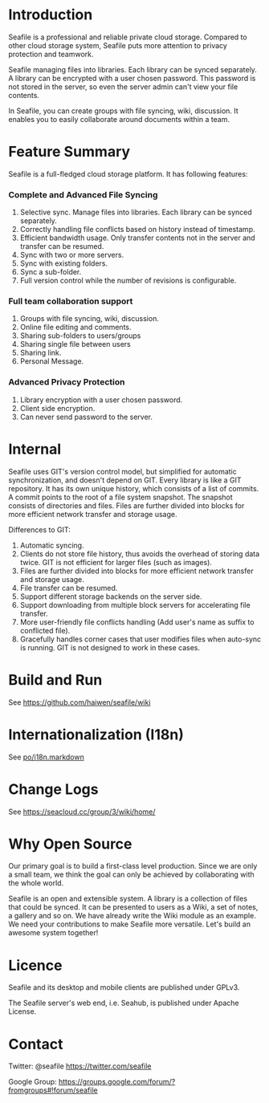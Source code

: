 Introduction
============

Seafile is a professional and reliable private cloud storage. Compared to other cloud storage system, Seafile puts more attention to privacy protection and teamwork.

Seafile managing files into libraries. Each library can be synced separately. A library can be encrypted with a user chosen password. This password is not stored in the server, so even the server admin can't view your file contents.

In Seafile, you can create groups with file syncing, wiki, discussion. It enables you to easily collaborate around documents within a team. 

Feature Summary
===============

Seafile is a full-fledged cloud storage platform. It has following features:

### Complete and Advanced File Syncing

1. Selective sync. Manage files into libraries. Each library can be synced separately.
2. Correctly handling file conflicts based on history instead of timestamp.
3. Efficient bandwidth usage. Only transfer contents not in the server and transfer can be resumed.
4. Sync with two or more servers.
5. Sync with existing folders.
6. Sync a sub-folder.
7. Full version control while the number of revisions is configurable.


### Full team collaboration support

1. Groups with file syncing, wiki, discussion.
2. Online file editing and comments.
3. Sharing sub-folders to users/groups
4. Sharing single file between users
5. Sharing link.
6. Personal Message.

### Advanced Privacy Protection

1. Library encryption with a user chosen password.
2. Client side encryption.
3. Can never send password to the server.

Internal
========

Seafile uses GIT's version control model, but simplified for automatic
synchronization, and doesn't depend on GIT.
Every library is like a GIT repository. It has
its own unique history, which consists of a list of commits.
A commit points to the root of a file system snapshot. The snapshot consists
of directories and files. Files are further divided into blocks
for more efficient network transfer and storage usage.

Differences to GIT:

1. Automatic syncing.
2. Clients do not store file history, thus avoids the overhead of storing data twice. GIT is not efficient for larger files (such as images).
3. Files are further divided into blocks for more efficient network transfer and storage usage.
4. File transfer can be resumed.
5. Support different storage backends on the server side.
6. Support downloading from multiple block servers for accelerating file transfer.
7. More user-friendly file conflicts handling (Add user's name as suffix to conflicted file).
8. Gracefully handles corner cases that user modifies files when auto-sync is running. GIT is not designed to work in these cases.

Build and Run
=============

See <https://github.com/haiwen/seafile/wiki>

Internationalization (I18n)
==========

See [po/i18n.markdown](https://github.com/haiwen/seafile/blob/master/po/i18n.markdown)

Change Logs
===========

See <https://seacloud.cc/group/3/wiki/home/>


Why Open Source
===============

Our primary goal is to build a first-class level production. Since we are only a small team, we think the goal can only be achieved by collaborating with the whole world.

Seafile is an open and extensible system. A library is a collection of files that could be synced. It can be presented to users as a Wiki, a set of notes, a gallery and so on. We have already write the Wiki module as an example. We need your contributions to make Seafile more versatile. Let's build an awesome system together!

Licence 
=======

Seafile and its desktop and mobile clients are published under GPLv3.

The Seafile server's web end, i.e. Seahub, is published under Apache License.

Contact
=======

Twitter: @seafile <https://twitter.com/seafile>

Google Group: <https://groups.google.com/forum/?fromgroups#!forum/seafile>

